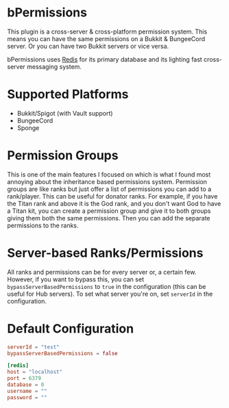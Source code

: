 # bPermissions

This plugin is a cross-server & cross-platform permission system. This means you can have the same permissions on a
Bukkit & BungeeCord server. Or you can have two Bukkit servers or vice versa.

bPermissions uses [Redis](https://redis.io/) for its primary database and its lighting fast cross-server messaging
system.

# Supported Platforms
* Bukkit/Spigot (with Vault support)
* BungeeCord
* Sponge

# Permission Groups

This is one of the main features I focused on which is what I found most annoying about the inheritance based
permissions system. Permission groups are like ranks but just offer a list of permissions you can add to a rank/player.
This can be useful for donator ranks. For example, if you have the Titan rank and above it is the God rank, and you
don't want God to have a Titan kit, you can create a permission group and give it to both groups giving them both the
same permissions. Then you can add the separate permissions to the ranks.

# Server-based Ranks/Permissions

All ranks and permissions can be for every server or, a certain few. However, if you want to bypass this, you can
set `bypassServerBasedPermissions` to `true` in the configuration (this can be useful for Hub servers). To set what
server you're on, set `serverId` in the configuration.

# Default Configuration

```toml
serverId = "test"
bypassServerBasedPermissions = false

[redis]
host = "localhost"
port = 6379
database = 0
username = ""
password = ""
```
